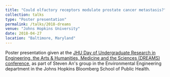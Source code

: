 ```yaml
---
title: "Could olfactory receptors modulate prostate cancer metastasis?"
collection: talks
type: "Poster presentation"
permalink: /talks/2018-dreams
venue: "Johns Hopkins University"
date: 2018-04-27
location: "Baltimore, Maryland"
---
```


Poster presentation given at the [JHU  Day of Undergraduate Research in Engineering, the Arts & Humanities, Medicine and the Sciences (DREAMS) conference](https://hour.jhu.edu/present/dreams/), as part of Steven An's group in the Environmental Engineering department in the Johns Hopkins Bloomberg School of Public Health.